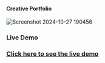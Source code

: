 #### Creative Portfolio
  
 ![Screenshot 2024-10-27 190456](https://github.com/user-attachments/assets/898b4306-98a3-495e-90da-ec665b0ff158)


 ### Live Demo 

 ### [Click here to see the live demo](https://codepen.io/solygambas/full/zYNbgxR)

